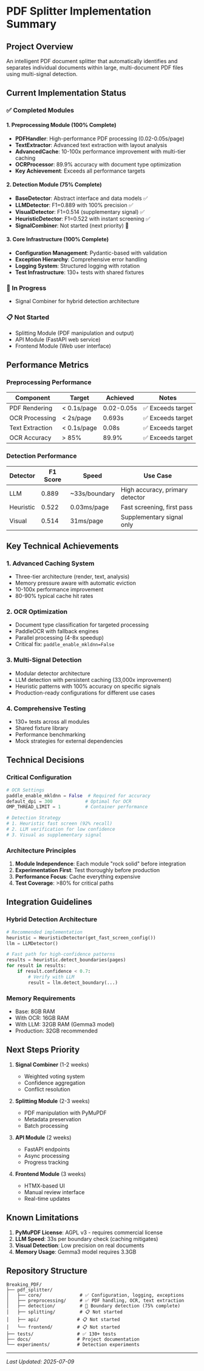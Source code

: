 # PDF Splitter Implementation Summary

## Project Overview
An intelligent PDF document splitter that automatically identifies and separates individual documents within large, multi-document PDF files using multi-signal detection.

## Current Implementation Status

### ✅ Completed Modules

#### 1. Preprocessing Module (100% Complete)
- **PDFHandler**: High-performance PDF processing (0.02-0.05s/page)
- **TextExtractor**: Advanced text extraction with layout analysis
- **AdvancedCache**: 10-100x performance improvement with multi-tier caching
- **OCRProcessor**: 89.9% accuracy with document type optimization
- **Key Achievement**: Exceeds all performance targets

#### 2. Detection Module (75% Complete)
- **BaseDetector**: Abstract interface and data models ✅
- **LLMDetector**: F1=0.889 with 100% precision ✅
- **VisualDetector**: F1=0.514 (supplementary signal) ✅
- **HeuristicDetector**: F1=0.522 with instant screening ✅
- **SignalCombiner**: Not started (next priority) 🔄

#### 3. Core Infrastructure (100% Complete)
- **Configuration Management**: Pydantic-based with validation
- **Exception Hierarchy**: Comprehensive error handling
- **Logging System**: Structured logging with rotation
- **Test Infrastructure**: 130+ tests with shared fixtures

### 🔄 In Progress
- Signal Combiner for hybrid detection architecture

### 📋 Not Started
- Splitting Module (PDF manipulation and output)
- API Module (FastAPI web service)
- Frontend Module (Web user interface)

## Performance Metrics

### Preprocessing Performance
| Component | Target | Achieved | Notes |
|-----------|--------|----------|-------|
| PDF Rendering | < 0.1s/page | 0.02-0.05s | ✅ Exceeds target |
| OCR Processing | < 2s/page | 0.693s | ✅ Exceeds target |
| Text Extraction | < 0.1s/page | 0.08s | ✅ Exceeds target |
| OCR Accuracy | > 85% | 89.9% | ✅ Exceeds target |

### Detection Performance
| Detector | F1 Score | Speed | Use Case |
|----------|----------|-------|----------|
| LLM | 0.889 | ~33s/boundary | High accuracy, primary detector |
| Heuristic | 0.522 | 0.03ms/page | Fast screening, first pass |
| Visual | 0.514 | 31ms/page | Supplementary signal only |

## Key Technical Achievements

### 1. Advanced Caching System
- Three-tier architecture (render, text, analysis)
- Memory pressure aware with automatic eviction
- 10-100x performance improvement
- 80-90% typical cache hit rates

### 2. OCR Optimization
- Document type classification for targeted processing
- PaddleOCR with fallback engines
- Parallel processing (4-8x speedup)
- Critical fix: `paddle_enable_mkldnn=False`

### 3. Multi-Signal Detection
- Modular detector architecture
- LLM detection with persistent caching (33,000x improvement)
- Heuristic patterns with 100% accuracy on specific signals
- Production-ready configurations for different use cases

### 4. Comprehensive Testing
- 130+ tests across all modules
- Shared fixture library
- Performance benchmarking
- Mock strategies for external dependencies

## Technical Decisions

### Critical Configuration
```python
# OCR Settings
paddle_enable_mkldnn = False  # Required for accuracy
default_dpi = 300            # Optimal for OCR
OMP_THREAD_LIMIT = 1         # Container performance

# Detection Strategy
# 1. Heuristic fast screen (92% recall)
# 2. LLM verification for low confidence
# 3. Visual as supplementary signal
```

### Architecture Principles
1. **Module Independence**: Each module "rock solid" before integration
2. **Experimentation First**: Test thoroughly before production
3. **Performance Focus**: Cache everything expensive
4. **Test Coverage**: >80% for critical paths

## Integration Guidelines

### Hybrid Detection Architecture
```python
# Recommended implementation
heuristic = HeuristicDetector(get_fast_screen_config())
llm = LLMDetector()

# Fast path for high-confidence patterns
results = heuristic.detect_boundaries(pages)
for result in results:
    if result.confidence < 0.7:
        # Verify with LLM
        result = llm.detect_boundary(...)
```

### Memory Requirements
- Base: 8GB RAM
- With OCR: 16GB RAM
- With LLM: 32GB RAM (Gemma3 model)
- Production: 32GB recommended

## Next Steps Priority

1. **Signal Combiner** (1-2 weeks)
   - Weighted voting system
   - Confidence aggregation
   - Conflict resolution

2. **Splitting Module** (2-3 weeks)
   - PDF manipulation with PyMuPDF
   - Metadata preservation
   - Batch processing

3. **API Module** (2 weeks)
   - FastAPI endpoints
   - Async processing
   - Progress tracking

4. **Frontend Module** (3 weeks)
   - HTMX-based UI
   - Manual review interface
   - Real-time updates

## Known Limitations

1. **PyMuPDF License**: AGPL v3 - requires commercial license
2. **LLM Speed**: 33s per boundary check (caching mitigates)
3. **Visual Detection**: Low precision on real documents
4. **Memory Usage**: Gemma3 model requires 3.3GB

## Repository Structure
```
Breaking_PDF/
├── pdf_splitter/
│   ├── core/              # ✅ Configuration, logging, exceptions
│   ├── preprocessing/     # ✅ PDF handling, OCR, text extraction
│   ├── detection/         # 🔄 Boundary detection (75% complete)
│   ├── splitting/         # 📋 Not started
│   ├── api/              # 📋 Not started
│   └── frontend/         # 📋 Not started
├── tests/                # ✅ 130+ tests
├── docs/                 # Project documentation
└── experiments/          # Detection experiments
```

---

*Last Updated: 2025-07-09*
